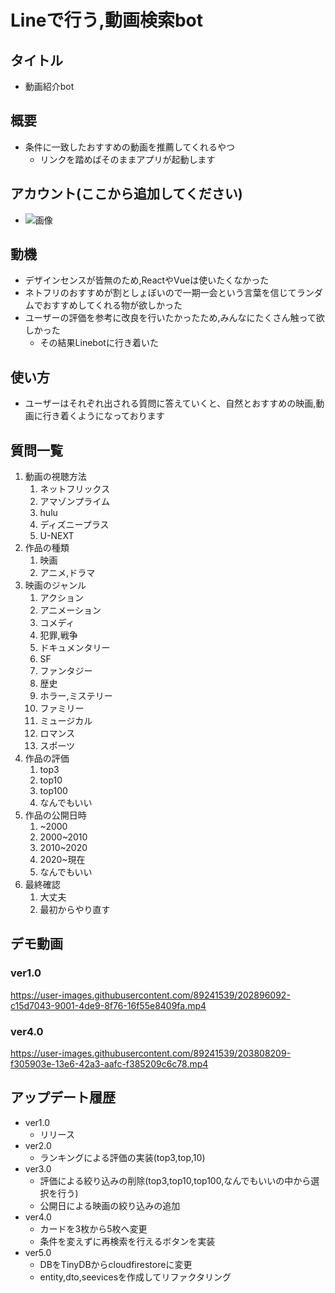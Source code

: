 # Lineで行う,動画検索bot
## タイトル
- 動画紹介bot
## 概要
- 条件に一致したおすすめの動画を推薦してくれるやつ
  - リンクを踏めばそのままアプリが起動します
## アカウント(ここから追加してください)
- ![画像](https://user-images.githubusercontent.com/89241539/202895679-18c242de-7de5-4b1e-a54c-ea9f2ca007ab.png)
## 動機
- デザインセンスが皆無のため,ReactやVueは使いたくなかった
- ネトフリのおすすめが割としょぼいので一期一会という言葉を信じてランダムでおすすめしてくれる物が欲しかった
- ユーザーの評価を参考に改良を行いたかったため,みんなにたくさん触って欲しかった
  - その結果Linebotに行き着いた
## 使い方
- ユーザーはそれぞれ出される質問に答えていくと、自然とおすすめの映画,動画に行き着くようになっております
## 質問一覧
1. 動画の視聴方法
   1. ネットフリックス
   2. アマゾンプライム
   3. hulu
   4. ディズニープラス
   5. U-NEXT
2. 作品の種類
   1. 映画
   2. アニメ,ドラマ
3. 映画のジャンル
   1. アクション
   2. アニメーション
   3. コメディ
   4. 犯罪,戦争
   5. ドキュメンタリー
   6. SF
   7. ファンタジー
   8. 歴史
   9. ホラー,ミステリー
   10. ファミリー
   11. ミュージカル
   12. ロマンス
   13. スポーツ
4. 作品の評価
   1. top3
   2. top10 
   3. top100
   4. なんでもいい
5. 作品の公開日時
   1. ~2000
   2. 2000~2010
   3. 2010~2020
   4. 2020~現在
   5. なんでもいい
6. 最終確認
   1. 大丈夫
   2. 最初からやり直す
   

## デモ動画
### ver1.0
https://user-images.githubusercontent.com/89241539/202896092-c15d7043-9001-4de9-8f76-16f55e8409fa.mp4

### ver4.0
https://user-images.githubusercontent.com/89241539/203808209-f305903e-13e6-42a3-aafc-f385209c6c78.mp4


## アップデート履歴
- ver1.0 
  - リリース  
- ver2.0
  - ランキングによる評価の実装(top3,top,10)
- ver3.0
  - 評価による絞り込みの削除(top3,top10,top100,なんでもいいの中から選択を行う)
  - 公開日による映画の絞り込みの追加
- ver4.0
  - カードを3枚から5枚へ変更
  - 条件を変えずに再検索を行えるボタンを実装
- ver5.0
  - DBをTinyDBからcloudfirestoreに変更
  - entity,dto,seevicesを作成してリファクタリング
   
